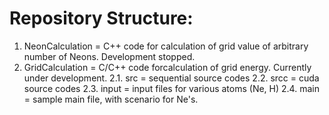 Repository Structure:
=====================
1. NeonCalculation = C++ code for calculation of grid value of arbitrary number of Neons. Development stopped.
2. GridCalculation = C/C++ code forcalculation of grid energy. Currently under development.
2.1. src = sequential source codes
2.2. srcc = cuda source codes
2.3. input = input files for various atoms (Ne, H)
2.4. main = sample main file, with scenario for Ne's.
